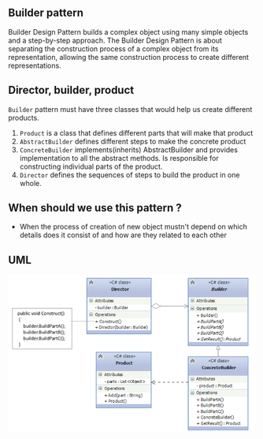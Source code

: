 ## Builder pattern
Builder Design Pattern builds a complex object using many simple objects and a step-by-step approach.
The Builder Design Pattern is about separating the construction process of a complex object from its representation, allowing the same construction process to create different representations.
## Director, builder, product
`Builder` pattern must have three classes that would help us create different products. 
1) `Product` is a class that defines different parts that will make that product
2) `AbstractBuilder` defines different steps to make the concrete product
3) `ConcreteBuilder` implements(inherits) AbstractBuilder and provides implementation to all the abstract methods.
Is responsible for constructing individual parts of the product.
4) `Director` defines the sequences of steps to build the product in one whole.
## When should we use this pattern ?
* When the process of creation of new object mustn't depend on which details does it consist of and how are they
related to each other

## UML
![img.png](assets/img.png)